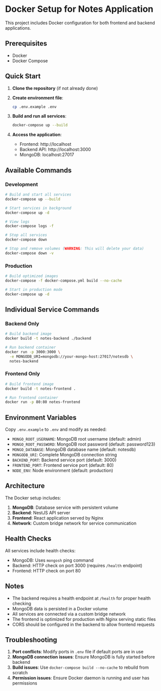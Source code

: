 # Docker Setup for Notes Application

This project includes Docker configuration for both frontend and backend applications.

## Prerequisites

- Docker
- Docker Compose

## Quick Start

1. **Clone the repository** (if not already done)

2. **Create environment file**:
   ```bash
   cp .env.example .env
   ```
   
3. **Build and run all services**:
   ```bash
   docker-compose up --build
   ```

4. **Access the application**:
   - Frontend: http://localhost
   - Backend API: http://localhost:3000
   - MongoDB: localhost:27017

## Available Commands

### Development
```bash
# Build and start all services
docker-compose up --build

# Start services in background
docker-compose up -d

# View logs
docker-compose logs -f

# Stop all services
docker-compose down

# Stop and remove volumes (WARNING: This will delete your data)
docker-compose down -v
```

### Production
```bash
# Build optimized images
docker-compose -f docker-compose.yml build --no-cache

# Start in production mode
docker-compose up -d
```

## Individual Service Commands

### Backend Only
```bash
# Build backend image
docker build -t notes-backend ./backend

# Run backend container
docker run -p 3000:3000 \
  -e MONGODB_URI=mongodb://your-mongo-host:27017/notesdb \
  notes-backend
```

### Frontend Only
```bash
# Build frontend image
docker build -t notes-frontend .

# Run frontend container
docker run -p 80:80 notes-frontend
```

## Environment Variables

Copy `.env.example` to `.env` and modify as needed:

- `MONGO_ROOT_USERNAME`: MongoDB root username (default: admin)
- `MONGO_ROOT_PASSWORD`: MongoDB root password (default: password123)
- `MONGO_DATABASE`: MongoDB database name (default: notesdb)
- `MONGODB_URI`: Complete MongoDB connection string
- `BACKEND_PORT`: Backend service port (default: 3000)
- `FRONTEND_PORT`: Frontend service port (default: 80)
- `NODE_ENV`: Node environment (default: production)

## Architecture

The Docker setup includes:

1. **MongoDB**: Database service with persistent volume
2. **Backend**: NestJS API server
3. **Frontend**: React application served by Nginx
4. **Network**: Custom bridge network for service communication

## Health Checks

All services include health checks:
- MongoDB: Uses `mongosh` ping command
- Backend: HTTP check on port 3000 (requires `/health` endpoint)
- Frontend: HTTP check on port 80

## Notes

- The backend requires a health endpoint at `/health` for proper health checking
- MongoDB data is persisted in a Docker volume
- All services are connected via a custom bridge network
- The frontend is optimized for production with Nginx serving static files
- CORS should be configured in the backend to allow frontend requests

## Troubleshooting

1. **Port conflicts**: Modify ports in `.env` file if default ports are in use
2. **MongoDB connection issues**: Ensure MongoDB is fully started before backend
3. **Build issues**: Use `docker-compose build --no-cache` to rebuild from scratch
4. **Permission issues**: Ensure Docker daemon is running and user has permissions
